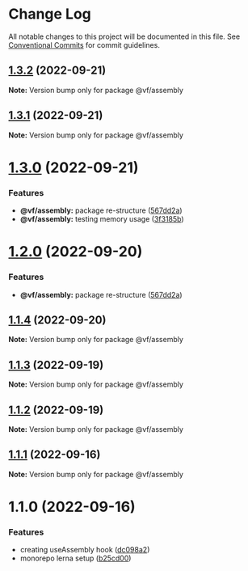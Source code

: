 # Change Log

All notable changes to this project will be documented in this file.
See [Conventional Commits](https://conventionalcommits.org) for commit guidelines.

## [1.3.2](https://github.com/achamwada/vf-academy-root/compare/@vf/assembly@1.3.1...@vf/assembly@1.3.2) (2022-09-21)

**Note:** Version bump only for package @vf/assembly





## [1.3.1](https://github.com/achamwada/vf-academy-root/compare/@vf/assembly@1.3.0...@vf/assembly@1.3.1) (2022-09-21)

**Note:** Version bump only for package @vf/assembly





# [1.3.0](https://github.com/achamwada/vf-academy-root/compare/@vf/assembly@1.1.4...@vf/assembly@1.3.0) (2022-09-21)


### Features

* **@vf/assembly:** package re-structure ([567dd2a](https://github.com/achamwada/vf-academy-root/commit/567dd2ad58d8c1ecf5993664e8e0f0b058354566))
* **@vf/assembly:** testing memory usage ([3f3185b](https://github.com/achamwada/vf-academy-root/commit/3f3185b3de4ad28b8488c7151d5ba6510fa2967c))





# [1.2.0](https://github.com/achamwada/vf-academy-root/compare/@vf/assembly@1.1.4...@vf/assembly@1.2.0) (2022-09-20)


### Features

* **@vf/assembly:** package re-structure ([567dd2a](https://github.com/achamwada/vf-academy-root/commit/567dd2ad58d8c1ecf5993664e8e0f0b058354566))





## [1.1.4](https://github.com/achamwada/vf-academy-root/compare/@vf/assembly@1.1.3...@vf/assembly@1.1.4) (2022-09-20)

**Note:** Version bump only for package @vf/assembly





## [1.1.3](https://github.com/achamwada/vf-academy-root/compare/@vf/assembly@1.1.2...@vf/assembly@1.1.3) (2022-09-19)

**Note:** Version bump only for package @vf/assembly





## [1.1.2](https://github.com/achamwada/vf-academy-root/compare/@vf/assembly@1.1.1...@vf/assembly@1.1.2) (2022-09-19)

**Note:** Version bump only for package @vf/assembly





## [1.1.1](https://github.com/achamwada/vf-academy-root/compare/@vf/assembly@1.1.0...@vf/assembly@1.1.1) (2022-09-16)

**Note:** Version bump only for package @vf/assembly





# 1.1.0 (2022-09-16)


### Features

* creating useAssembly hook ([dc098a2](https://github.com/achamwada/vf-academy-root/commit/dc098a29448845f6d4cd7e9ab3e103ef33044749))
* monorepo lerna setup ([b25cd00](https://github.com/achamwada/vf-academy-root/commit/b25cd00593054e0445ac570b6a7ec5459ae10942))

